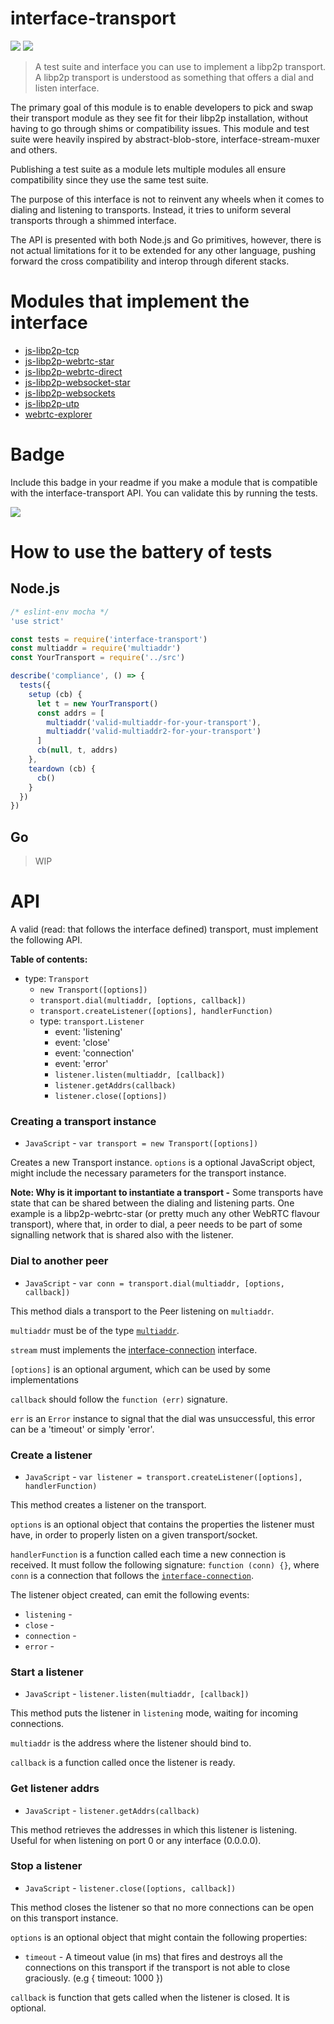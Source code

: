 interface-transport
===================

[![](https://img.shields.io/badge/made%20by-Protocol%20Labs-blue.svg?style=flat-square)](https://protocol.ai)
[![](https://img.shields.io/badge/freenode-%23ipfs-blue.svg?style=flat-square)](http://webchat.freenode.net/?channels=%23ipfs)

> A test suite and interface you can use to implement a libp2p transport. A libp2p transport is understood as something that offers a dial and listen interface.

The primary goal of this module is to enable developers to pick and swap their transport module as they see fit for their libp2p installation, without having to go through shims or compatibility issues. This module and test suite were heavily inspired by abstract-blob-store, interface-stream-muxer and others.

Publishing a test suite as a module lets multiple modules all ensure compatibility since they use the same test suite.

The purpose of this interface is not to reinvent any wheels when it comes to dialing and listening to transports. Instead, it tries to uniform several transports through a shimmed interface.

The API is presented with both Node.js and Go primitives, however, there is not actual limitations for it to be extended for any other language, pushing forward the cross compatibility and interop through diferent stacks.

# Modules that implement the interface

- [js-libp2p-tcp](https://github.com/libp2p/js-libp2p-tcp)
- [js-libp2p-webrtc-star](https://github.com/libp2p/js-libp2p-webrtc-star)
- [js-libp2p-webrtc-direct](https://github.com/libp2p/js-libp2p-webrtc-direct)
- [js-libp2p-websocket-star](https://github.com/libp2p/js-libp2p-websocket-star)
- [js-libp2p-websockets](https://github.com/libp2p/js-libp2p-websockets)
- [js-libp2p-utp](https://github.com/libp2p/js-libp2p-utp)
- [webrtc-explorer](https://github.com/diasdavid/webrtc-explorer)

# Badge

Include this badge in your readme if you make a module that is compatible with the interface-transport API. You can validate this by running the tests.

![](https://raw.githubusercontent.com/diasdavid/interface-transport/master/img/badge.png)

# How to use the battery of tests

## Node.js

```js
/* eslint-env mocha */
'use strict'

const tests = require('interface-transport')
const multiaddr = require('multiaddr')
const YourTransport = require('../src')

describe('compliance', () => {
  tests({
    setup (cb) {
      let t = new YourTransport()
      const addrs = [
        multiaddr('valid-multiaddr-for-your-transport'),
        multiaddr('valid-multiaddr2-for-your-transport')
      ]
      cb(null, t, addrs)
    },
    teardown (cb) {
      cb()
    }
  })
})
```

## Go

> WIP

# API

A valid (read: that follows the interface defined) transport, must implement the following API.

**Table of contents:**

- type: `Transport`
  - `new Transport([options])`
  - `transport.dial(multiaddr, [options, callback])`
  - `transport.createListener([options], handlerFunction)`
  - type: `transport.Listener`
    - event: 'listening'
    - event: 'close'
    - event: 'connection'
    - event: 'error'
    - `listener.listen(multiaddr, [callback])`
    - `listener.getAddrs(callback)`
    - `listener.close([options])`

### Creating a transport instance

- `JavaScript` - `var transport = new Transport([options])`

Creates a new Transport instance. `options` is a optional JavaScript object, might include the necessary parameters for the transport instance.

**Note: Why is it important to instantiate a transport -** Some transports have state that can be shared between the dialing and listening parts. One example is a libp2p-webrtc-star (or pretty much any other WebRTC flavour transport), where that, in order to dial, a peer needs to be part of some signalling network that is shared also with the listener.

### Dial to another peer

- `JavaScript` - `var conn = transport.dial(multiaddr, [options, callback])`

This method dials a transport to the Peer listening on `multiaddr`.

`multiaddr` must be of the type [`multiaddr`](https://www.npmjs.com/multiaddr).

`stream` must implements the [interface-connection](https://github.com/libp2p/interface-connection) interface.

`[options]` is an optional argument, which can be used by some implementations

`callback` should follow the `function (err)` signature.

`err` is an `Error` instance to signal that the dial was unsuccessful, this error can be a 'timeout' or simply 'error'.

### Create a listener

- `JavaScript` - `var listener = transport.createListener([options], handlerFunction)`

This method creates a listener on the transport.

`options` is an optional object that contains the properties the listener must have, in order to properly listen on a given transport/socket.

`handlerFunction` is a function called each time a new connection is received. It must follow the following signature: `function (conn) {}`, where `conn` is a connection that follows the [`interface-connection`](https://github.com/diasdavid/interface-connection).

The listener object created, can emit the following events:

- `listening` -
- `close` -
- `connection` -
- `error` -

### Start a listener

- `JavaScript` - `listener.listen(multiaddr, [callback])`

This method puts the listener in `listening` mode, waiting for incoming connections.

`multiaddr` is the address where the listener should bind to.

`callback` is a function called once the listener is ready.

### Get listener addrs

- `JavaScript` - `listener.getAddrs(callback)`

This method retrieves the addresses in which this listener is listening. Useful for when listening on port 0 or any interface (0.0.0.0).

### Stop a listener

- `JavaScript` - `listener.close([options, callback])`

This method closes the listener so that no more connections can be open on this transport instance.

`options` is an optional object that might contain the following properties:

  - `timeout` - A timeout value (in ms) that fires and destroys all the connections on this transport if the transport is not able to close graciously. (e.g { timeout: 1000 })

`callback` is function that gets called when the listener is closed. It is optional.
